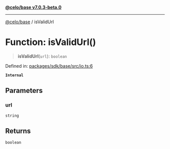 [**@celo/base v7.0.3-beta.0**](../README.md)

***

[@celo/base](../README.md) / isValidUrl

# Function: isValidUrl()

> **isValidUrl**(`url`): `boolean`

Defined in: [packages/sdk/base/src/io.ts:6](https://github.com/celo-org/developer-tooling/blob/master/packages/sdk/base/src/io.ts#L6)

**`Internal`**

## Parameters

### url

`string`

## Returns

`boolean`
